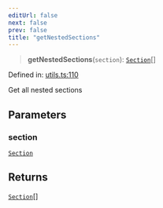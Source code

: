 ```yaml
---
editUrl: false
next: false
prev: false
title: "getNestedSections"
---
```


> **getNestedSections**(`section`): [`Section`](/api/ast/interfaces/section/)[]

Defined in: [utils.ts:110](https://github.com/rcs-agents/rcs-lang/blob/3e6d0013c4b9c0c5d7cd39eb149fd10244b5ea0b/packages/ast/src/utils.ts#L110)

Get all nested sections

## Parameters

### section

[`Section`](/api/ast/interfaces/section/)

## Returns

[`Section`](/api/ast/interfaces/section/)[]
